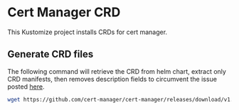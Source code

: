 # Cert Manager CRD
This Kustomize project installs CRDs for cert manager.

## Generate CRD files
The following command will retrieve the CRD from helm chart, extract only CRD manifests, then removes description fields
to circumvent the issue posted [here](https://github.com/prometheus-community/helm-charts/issues/1500).
```sh
wget https://github.com/cert-manager/cert-manager/releases/download/v1.12.0/cert-manager.crds.yaml -O base/crds.yaml
```
